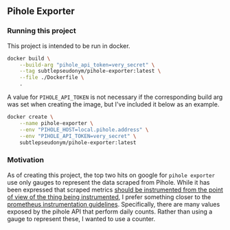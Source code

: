 ## Pihole Exporter

### Running this project

This project is intended to be run in docker.
```bash
docker build \
	--build-arg "pihole_api_token=very_secret" \
	--tag subtlepseudonym/pihole-exporter:latest \
	--file ./Dockerfile \
	.
```

A value for `PIHOLE_API_TOKEN` is not necessary if the corresponding build arg
was set when creating the image, but I've included it below as an example.
```bash
docker create \
	--name pihole-exporter \
	--env "PIHOLE_HOST=local.pihole.address" \
	--env "PIHOLE_API_TOKEN=very_secret" \
	subtlepseudonym/pihole-exporter:latest
```

### Motivation
As of creating this project, the top two hits on google for `pihole exporter` use only gauges
to represent the data scraped from Pihole. While it has been expressed that scraped metrics
[should be instrumented from the point of view of the thing being instrumented](https://github.com/prometheus-net/prometheus-net/issues/63#issuecomment-360070401),
I prefer something closer to the [prometheus instrumentation guidelines](https://prometheus.io/docs/practices/instrumentation/). Specifically,
there are many values exposed by the pihole API that perform daily counts. Rather than using
a gauge to represent these, I wanted to use a counter.
